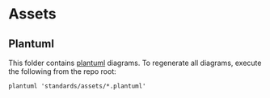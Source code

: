 # Assets

## Plantuml

This folder contains [plantuml](https://plantuml.com) diagrams. To regenerate all diagrams, execute the following from the repo root:

```
plantuml 'standards/assets/*.plantuml'
```
